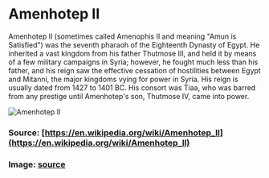 # Amenhotep II

Amenhotep II (sometimes called Amenophis II and meaning "Amun is Satisfied") was the seventh pharaoh of the Eighteenth Dynasty of Egypt. He inherited a vast kingdom from his father Thutmose III, and held it by means of a few military campaigns in Syria; however, he fought much less than his father, and his reign saw the effective cessation of hostilities between Egypt and Mitanni, the major kingdoms vying for power in Syria. His reign is usually dated from 1427 to 1401 BC. His consort was Tiaa, who was barred from any prestige until Amenhotep's son, Thutmose IV, came into power.

![Amenhotep II](http://www.ancient.eu/uploads/images/3391.jpg)

### Source: [https://en.wikipedia.org/wiki/Amenhotep_II](https://en.wikipedia.org/wiki/Amenhotep_II)

### Image: [source](http://www.ancient.eu/uploads/images/3391.jpg)
